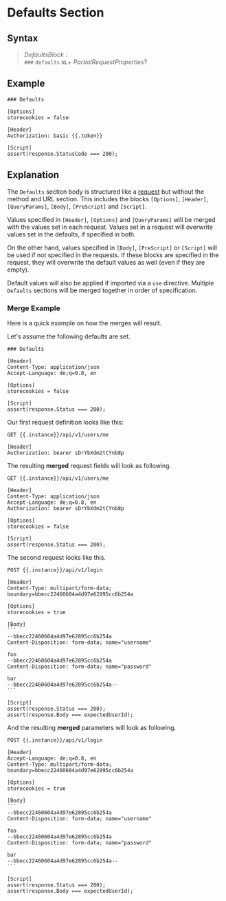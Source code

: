 # Defaults Section

## Syntax

> *DefaultsBlock* :  
> `###` `defaults` `NL`+ *PartialRequestProperties*?

## Example

```
### Defaults

[Options]
storecookies = false

[Header]
Authorization: basic {{.token}}

[Script]
assert(response.StatusCode === 200);
```

## Explanation

The `Defaults` section body is structured like a [request](requests/index.md) but without the method and URL section. This includes the blocks `[Options]`, `[Header]`, `[QueryParams]`, `[Body]`, `[PreScript]` and `[Script]`. 

Values specified in `[Header]`, `[Options]` and `[QueryParams]` will be merged with the values set in each request. Values set in a request will overwrite values set in the defaults, if specified in both.

On the other hand, values specified in `[Body]`, `[PreScript]` or `[Script]` will be used if not specified in the requests. If these blocks are specified in the request, they will overwrite the default values as well (even if they are empty).

Default values will also be applied if imported via a `use` directive. Multiple `Defaults` sections will be merged together in order of specification.

### Merge Example

Here is a quick example on how the merges will result.

Let's assume the following defaults are set.
```
### Defaults

[Header]
Content-Type: application/json
Accept-Language: de;q=0.8, en

[Options]
storecookies = false

[Script]
assert(response.Status === 200);
```

Our first request definition looks like this:
```
GET {{.instance}}/api/v1/users/me

[Header]
Authorization: bearer sDrYbXdm2tCYnb8p
```

The resulting **merged** request fields will look as following.
```
GET {{.instance}}/api/v1/users/me

[Header]
Content-Type: application/json
Accept-Language: de;q=0.8, en
Authorization: bearer sDrYbXdm2tCYnb8p

[Options]
storecookies = false

[Script]
assert(response.Status === 200);
```

The second request looks like this.
````
POST {{.instance}}/api/v1/login

[Header]
Content-Type: multipart/form-data; boundary=bbecc22460604a4d97e62895cc6b254a

[Options]
storecookies = true

[Body]
```
--bbecc22460604a4d97e62895cc6b254a
Content-Disposition: form-data; name="username"

foo
--bbecc22460604a4d97e62895cc6b254a
Content-Disposition: form-data; name="password"

bar
--bbecc22460604a4d97e62895cc6b254a--
```

[Script]
assert(response.Status === 200);
assert(response.Body === expectedUserId);
````

And the resulting **merged** parameters will look as following.
````
POST {{.instance}}/api/v1/login

[Header]
Accept-Language: de;q=0.8, en
Content-Type: multipart/form-data; boundary=bbecc22460604a4d97e62895cc6b254a

[Options]
storecookies = true

[Body]
```
--bbecc22460604a4d97e62895cc6b254a
Content-Disposition: form-data; name="username"

foo
--bbecc22460604a4d97e62895cc6b254a
Content-Disposition: form-data; name="password"

bar
--bbecc22460604a4d97e62895cc6b254a--
```

[Script]
assert(response.Status === 200);
assert(response.Body === expectedUserId);
```` 
